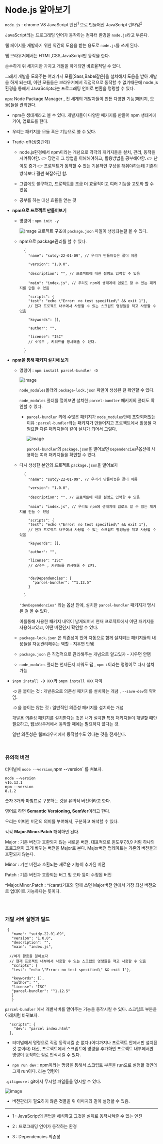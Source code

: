 # Node.js 알아보기

`node.js` : chrome V8 JavaScript 엔진<sup>[1](#footnote_1)</sup> 으로 만들어진 JavaScript 런타임<sup>[2](#footnote_2)</sup>

JavaScript라는 프로그래밍 언어가 동작하는 컴퓨터 환경을 `node.js`라고 부른다.

웹 페이지를 개발하기 위한 약간의 도움을 받는 용도로 `node.js`를 쓰게 된다.

웹 브라우저에서는 HTML,CSS,JavaScript만 동작을 한다.

순수하게 위 세가지만 가지고 개발을 하게되면 비효율적일 수 있다.

그래서 개발을 도와주는 여러가지 모듈[Sass,Babel같은]을 설치해서 도움을 받아 개발을 하게 되는데, 이런 모듈들은 브라우저에서 직접적으로 동작할 수 없기때문에 node.js 환경을 통해서 JavaScript라는 프로그래밍 언어로 변환을 명령할 수 있다.

`npm`: Node Package Manager , 전 세계의 개발자들이 만든 다양한 기능(패키지, 모듈)들을 관리한다.

- npm은 생태계라고 볼 수 있다. 개발자들이 다양한 패키지를 만들어 npm 생태계에 기여, 업로드를 한다.

- 우리는 패키지를 모듈 혹은 기능으로 볼 수 있다.

- Trade-off(상충관계)

  - node.js환경에서 npm이라는 개념으로 각각의 패키지들을 설치, 관리, 동작을 시켜줘야함. 👉 당연히 그 방법을 이해해야하고, 활용방법을 공부해야함. 👉 난이도 증가 👉 프로젝트가 동작할 수 있는 기본적인 구성을 해줘야하는데 기존의 방식보다 훨씬 복잡하긴 함.

  - 그럼에도 불구하고, 프로젝트를 조금 더 효율적이고 여러 기능을 고도화 할 수 있음.

  - 공부를 하는 대신 효율을 얻는 것

- **npm으로 프로젝트 만들어보기**

  - 명령어 : `npm init -y`

    ![image](./study_image/00.npm-01.png)
    프로젝트 구조에 `package.json` 파일이 생성되는걸 볼 수 있다.

  - npm으로 package관리를 할 수 있다.

    ```
      {
        "name": "sutdy-22-01-09", // 우리가 만들어놓은 폴더 이름

        "version": "1.0.0",

        "description": "", // 프로젝트에 대한 설명도 입력할 수 있음

        "main": "index.js", // 우리도 npm에 생태계에 업로드 할 수 있는 패키지를 만들 수 있음

        "scripts": {
        "test": "echo \"Error: no test specified\" && exit 1"},
        // 현재 프로젝트 내부에서 사용할 수 있는 스크립트 명령들을 적고 사용할 수 있음

        "keywords": [],

        "author": "",

        "license": "ISC"
        // 소유주 , 키워드를 명시해줄 수 있다.

      }
    ```

- **npm을 통해 패키지 설치해 보기**

  - 명령어 : `npm install parcel-bundler -D`

    ![image](./study_image/00.npm-02.png)

    `node_modules`폴더와 `package-lock.json` 파일이 생성된 걸 확인할 수 있다.

    `node_modules` 폴더를 열어보면 설치한 `parcel-bundler` 패키지의 폴더도 확인할 수 있다.

    - `parcel-bundler` 외에 수많은 패키지가 `node_modules`안에 포함되어있는 이유 : `parcel-bundler`라는 패키지가 만들어지고 프로젝트에서 활용될 때 필요한 다른 패키지들이 같이 설치가 되어서 그렇다.

      ![image](./study_image/00.npm-03.png)

      `parcel-bundler`의 `package.json`을 열어보면 `Dependencies`<sup>[3](#footnote_3)</sup>옵션에 사용하는 여러 패키지들을 확인할 수 있다.

  - 다시 생성한 본인의 프로젝트 `package.json`을 열어보자

    ```
      {
        "name": "sutdy-22-01-09", // 우리가 만들어놓은 폴더 이름

        "version": "1.0.0",

        "description": "", // 프로젝트에 대한 설명도 입력할 수 있음

        "main": "index.js", // 우리도 npm에 생태계에 업로드 할 수 있는 패키지를 만들 수 있음

        "scripts": {
        "test": "echo \"Error: no test specified\" && exit 1"},
        // 현재 프로젝트 내부에서 사용할 수 있는 스크립트 명령들을 적고 사용할 수 있음

        "keywords": [],

        "author": "",

        "license": "ISC"
        // 소유주 , 키워드를 명시해줄 수 있다.


        "devDependencies": {
          "parcel-bundler": "^1.12.5"
        }

      }
    ```

    `"devDependencies"` 라는 옵션 안에, 설치한 `parcel-bundler` 패키지가 명시된 걸 볼 수 있다.

    이를통해 사용한 패키지 내역이 남게되어서 현재 프로젝트에서 어떤 패키지를 사용하고있고, 어떤 버전인지 확인할 수 있다.

  - `package-lock.json` 은 의존성이 있어 자동으로 함께 설치되는 패키지들의 내용들을 자동관리해주는 역할 - 지우면 안됌

  - `package.json` 은 직접적으로 관리해주는 개념으로 알고있자 - 지우면 안됌

  - `node_modules` 폴더는 언제든지 지워도 됌 , `npm i`이라는 명령어로 다시 설치 가능

- `$npm install -D XXX`와 `$npm install XXX` 차이

  `-D` 을 붙이는 것 : 개발용으로 의존성 패키지를 설치하는 개념 , `--save-dev`의 약어임.

  `-D` 을 붙이는 않는 것 : 일반적인 의존성 패키지를 설치하는 개념

  개발용 의존성 패키지를 설치한다는 것은 내가 설치한 특정 패키지들이 개발할 때만 필요하고, 웹브라우저에서 동작할 때에는 필요하지 않다는 것.

  일반 의존성은 웹브라우저에서 동작할수도 있다는 것을 전제한다.

  <br/>

### 유의적 버전

터미널에 `node --version`,npm --version` 를 쳐보자.

```
node --version
v16.13.1
npm --version
8.1.2
```

숫자 3개와 마침표로 구분하는 것을 유의적 버전이라고 한다.

영어로 하면 **Semantic Versioning, SemVer**이라고 한다.

우리는 어떠한 버전의 의미를 부여해서, 구분하고 해석할 수 있다.

각각 **Major.Minor.Patch** 해석하면 된다.

Major : 기존 버전과 호환되지 않는 새로운 버전, 대표적으로 윈도우7,8,9 처럼 하나의 프로그램이 크게 바뀌는 버전을 Major로 본다. Major버전 업데이트는 기존의 버전들과 호환되지 않는다.

Minor : 기본 버전과 호환되는 새로운 기능이 추가된 버전

Patch : 기존 버전과 호환되는 버그 및 오타 등이 수정된 버전

^Major.Minor.Patch : ^(carat)기호와 함께 쓰면 Major버전 안에서 가장 최신 버전으로 업데이트 가능하다는 뜻이다.

<br/>
<br/>

### 개발 서버 실행과 빌드

```
 {
   "name": "sutdy-22-01-09",
   "version": "1.0.0",
   "description": "",
   "main": "index.js",

  //여기 활용을 알아보자
  // 현재 프로젝트 내부에서 사용할 수 있는 스크립트 명령들을 적고 사용할 수 있음
   "scripts": {
   "test": "echo \"Error: no test specified\" && exit 1"},

   "keywords": [],
   "author": "",
   "license": "ISC"
   "parcel-bundler": "^1.12.5"
   }
   }
```

`parcel-bundler` 에서 개발서버를 열어주는 기능을 동작시킬 수 있다. 스크립트 부분을 아래처럼 바꿔보자.

```
  "scripts": {
    "dev": "parcel index.html"
  },
```

- 터미널에서 명령으로 직접 동작시킬 순 없다.(어디까지나 프로젝트 안에서만 설치된 것 뿐이라) 대신, 프로젝트에서 스크립트에 명령을 추가하면 프로젝트 내부에서만 명령이 동작하는걸로 인식시킬 수 있다.

- `npm run dev` : npm이라는 명령을 통해서 스크립트 부분을 run으로 실행할 것인데 그게 run이다. 라는 명령어

`.gitignore` : git에서 무시할 파일들을 명시할 수 있다.

![image](./study_image/00.npm-04.png)

- 버전관리가 필요하지 않은 것들을 위 이미지와 같이 설정할 수 있음.

---

- <a name="footnote_1">1</a> : JavaScript의 문법을 해석하고 그것을 실제로 동작시켜줄 수 있는 엔진

- <a name="footnote_2">2</a> : 프로그래밍 언어가 동작하는 환경
- <a name="footnote_3">3</a> : Dependencies 의존성
